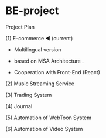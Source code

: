 # BE-project

Project Plan 

(1) E-commerce                   ◀  (current)

- Multilingual version

- based on MSA Architecture .

- Cooperation with Front-End (React) 


(2) Music Streaming Service 


(3) Trading System


(4) Journal 


(5) Automation of WebToon System 


(6) Automation of Video System
